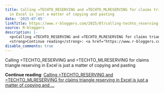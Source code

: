 ```yaml
---
title: Calling =TECHTO_RESERVING and =TECHTO_MLRESERVING for claims triangle reserving
  in Excel is just a matter of copying and pasting
date: '2025-07-05'
linkTitle: https://www.r-bloggers.com/2025/07/calling-techto_reserving-and-techto_mlreserving-for-claims-triangle-reserving-in-excel-is-just-a-matter-of-copying-and-pasting/
source: R-bloggers
description: |-
  <p>Calling =TECHTO_RESERVING and =TECHTO_MLRESERVING for claims triangle reserving in Excel is just a matter of copying and pasting</p>
  <strong>Continue reading</strong>: <a href="https://www.r-bloggers.com/2025/07/calling-techto_reserving-and-techto_mlreserving-for-claims-triangle-reserving-in-excel-is-just-a-matter-of-copying-and-pasting/">Calling =TECHTO_RESERVING and =TECHTO_MLRESERVING for claims triangle reserving in Excel is just a matter of copying and ...
disable_comments: true
---
```

<p>Calling =TECHTO_RESERVING and =TECHTO_MLRESERVING for claims triangle reserving in Excel is just a matter of copying and pasting</p>
<strong>Continue reading</strong>: <a href="https://www.r-bloggers.com/2025/07/calling-techto_reserving-and-techto_mlreserving-for-claims-triangle-reserving-in-excel-is-just-a-matter-of-copying-and-pasting/">Calling =TECHTO_RESERVING and =TECHTO_MLRESERVING for claims triangle reserving in Excel is just a matter of copying and ...